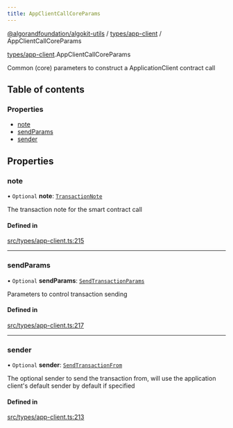 ```yaml
---
title: AppClientCallCoreParams
---
```

[@algorandfoundation/algokit-utils](/reference/algokit-utils-ts/api/readme/) / [types/app-client](/reference/algokit-utils-ts/api/modules/types_app_client/) / AppClientCallCoreParams



[types/app-client](/reference/algokit-utils-ts/api/modules/types_app_client/).AppClientCallCoreParams

Common (core) parameters to construct a ApplicationClient contract call

## Table of contents

### Properties

- [note](#note)
- [sendParams](#sendparams)
- [sender](#sender)

## Properties

### note

• `Optional` **note**: [`TransactionNote`](/reference/algokit-utils-ts/api/modules/types_transaction/#transactionnote)

The transaction note for the smart contract call

#### Defined in

[src/types/app-client.ts:215](https://github.com/algorandfoundation/algokit-utils-ts/blob/main/src/types/app-client.ts#L215)

___

### sendParams

• `Optional` **sendParams**: [`SendTransactionParams`]()

Parameters to control transaction sending

#### Defined in

[src/types/app-client.ts:217](https://github.com/algorandfoundation/algokit-utils-ts/blob/main/src/types/app-client.ts#L217)

___

### sender

• `Optional` **sender**: [`SendTransactionFrom`](/reference/algokit-utils-ts/api/modules/types_transaction/#sendtransactionfrom)

The optional sender to send the transaction from, will use the application client's default sender by default if specified

#### Defined in

[src/types/app-client.ts:213](https://github.com/algorandfoundation/algokit-utils-ts/blob/main/src/types/app-client.ts#L213)